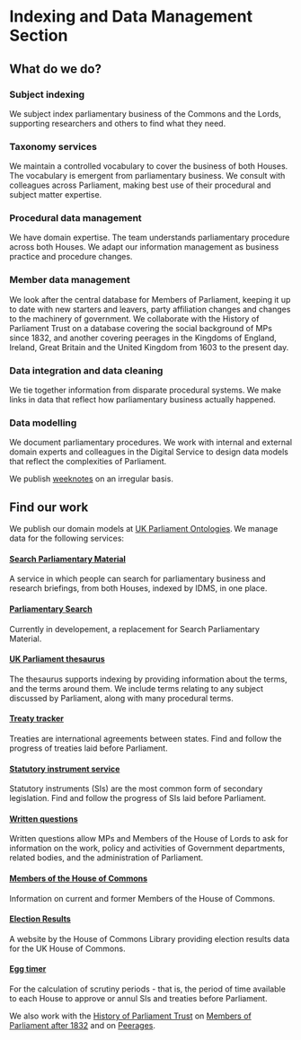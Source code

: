 # Indexing and Data Management Section

## What do we do?  

### Subject indexing 
We subject index parliamentary business of the Commons and the Lords, supporting researchers and others to find what they need.

### Taxonomy services
We maintain a controlled vocabulary to cover the business of both Houses. The vocabulary is emergent from parliamentary business. We consult with colleagues across Parliament, making best use of their procedural and subject matter expertise. 

### Procedural data management 
We have domain expertise. The team understands parliamentary procedure across both Houses. We adapt our information management as business practice and procedure changes. 

### Member data management
We look after the central database for Members of Parliament, keeping it up to date with new starters and leavers, party affiliation changes and changes to the machinery of government. We collaborate with the History of Parliament Trust on a database covering the social background of MPs since 1832, and another covering peerages in the Kingdoms of England, Ireland, Great Britain and the United Kingdom from 1603 to the present day. 

### Data integration and data cleaning 
We tie together information from disparate procedural systems. We make links in data that reflect how parliamentary business actually happened. 

### Data modelling 
We document parliamentary procedures. We work with internal and external domain experts and colleagues in the Digital Service to design data models that reflect the complexities of Parliament. 

We publish [weeknotes](https://ukparliament.github.io/ontologies/meta/weeknotes/) on an irregular basis.

## Find our work
We publish our domain models at [UK Parliament Ontologies](https://ukparliament.github.io/ontologies/). We manage data for the following services:

#### [Search Parliamentary Material](https://search-material.parliament.uk/)  
A service in which people can search for parliamentary business and research briefings, from both Houses, indexed by IDMS, in one place. 

#### [Parliamentary Search](https://parliamentary-search-265cced0397e.herokuapp.com/)
Currently in developement, a replacement for Search Parliamentary Material.

#### [UK Parliament thesaurus](https://lda.data.parliament.uk/terms/)  
The thesaurus supports indexing by providing information about the terms, and the terms around them.  We include terms relating to any subject discussed by Parliament, along with many procedural terms.  

#### [Treaty tracker](https://treaties.parliament.uk/)   
Treaties are international agreements between states. Find and follow the progress of treaties laid before Parliament.

#### [Statutory instrument service](https://statutoryinstruments.parliament.uk/)  
Statutory instruments (SIs) are the most common form of secondary legislation. Find and follow the progress of SIs laid before Parliament.

#### [Written questions](https://questions-statements.parliament.uk/)  
Written questions allow MPs and Members of the House of Lords to ask for information on the work, policy and activities of Government departments, related bodies, and the administration of Parliament.

#### [Members of the House of Commons](https://members.parliament.uk/members/Commons)
Information on current and former Members of the House of Commons.

#### [Election Results](https://electionresults.parliament.uk/)
A website by the House of Commons Library providing election results data for the UK House of Commons.

#### [Egg timer](https://api.parliament.uk/egg-timer/meta)
For the calculation of scrutiny periods - that is, the period of time available to each House to approve or annul SIs and treaties before Parliament. 

We also work with the [History of Parliament Trust](https://www.historyofparliamentonline.org/) on [Members of Parliament after 1832](https://membersafter1832.historyofparliamentonline.org/)
and on [Peerages](https://peerages.historyofparliamentonline.org/). 

